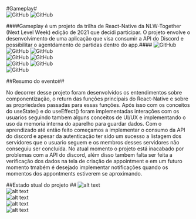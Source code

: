 #Gameplay#                
![GitHub](https://img.shields.io/github/license/vimigueloli/gameplay?color=brigthgreen&style=plastic) ![GitHub](https://img.shields.io/badge/status-incompleto-red?style=plastic) <br/>

####Gameplay é um projeto da trilha de React-Native da NLW-Together (Next Level Week) edição de 2021 que decidi participar. O projeto envolve o desenvolvimento de uma aplicação que visa consumir a API do Discord e possibilitar o agentdamento de partidas dentro do app.####
![GitHub](https://img.shields.io/badge/dependency-expo-4e8dec?style=plasti)
![GitHub](https://img.shields.io/badge/-ReactNative-4e8dec?style=plastic)
![GitHub](https://img.shields.io/badge/-React-4e8dec?style=plastic)
<br/>
![GitHub](https://img.shields.io/badge/linguagens-javascript-e48436?style=plastic)
![GitHub](https://img.shields.io/badge/-typescript-e48436?style=plastic)
<br/>
![GitHub](https://img.shields.io/badge/fonts-Oswald-2cf979?style=plastic)
![GitHub](https://img.shields.io/badge/-Inter-2cf979?style=plastic)
<br/>
![GitHub](https://img.shields.io/badge/api-github-b865f2?style=plastic)

##Resumo do evento##

No decorrer desse projeto foram desenvolvidos os entendimentos sobre componentização, o return das funções principais do React-Native e sobre as propriedades passadas para essas funções. Após isso com os conceitos do useState() e do useEffect() foram implementadas interações com os usuarios seguindo tambem alguns conceitos de UI/UX e implementando o uso da memoria interna do aparelho para guardar dados. Com o aprendizado até então feito começamos a implementar o consumo da API do discord e apesar da autenticação ter sido um sucesso a listagem dos servidores que o usuario seguem e os membros desses servidores não conseguiu ser concluída. 
No atual momento o projeto está inacabado por problemas com a API do discord, além disso tambem falta ser feita a verificação dos dados na tela de criação de appointment e em um futuro momento tmabém é desejado implementar notificações quando os momentos dos appontments estiverem se aproximando.




##Estado stual do projeto ##
![alt text](https://raw.githubusercontent.com/vimigueloli/gameplay/main/assets/login.jpg)  <br/>
![alt text](https://raw.githubusercontent.com/vimigueloli/gameplay/main/assets/home.jpg)   <br/>
![alt text](https://raw.githubusercontent.com/vimigueloli/gameplay/main/assets/create.jpg) <br/>
![alt text](https://raw.githubusercontent.com/vimigueloli/gameplay/main/assets/detail.jpg) <br/>
![alt text](https://raw.githubusercontent.com/vimigueloli/gameplay/main/assets/guilds.jpg) <br/>
